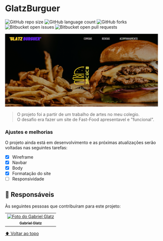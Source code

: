 # GlatzBurguer

<!---Esses são exemplos. Veja https://shields.io para outras pessoas ou para personalizar este conjunto de escudos. Você pode querer incluir dependências, status do projeto e informações de licença aqui--->

![GitHub repo size](https://img.shields.io/github/repo-size/GlatzCampos/GlatzBurguer?style=for-the-badge)
![GitHub language count](https://img.shields.io/github/languages/count/GlatzCampos/GlatzBurguer?style=for-the-badge)
![GitHub forks](https://img.shields.io/github/forks/GlatzCampos/GlatzBurguer?style=for-the-badge)
![Bitbucket open issues](https://img.shields.io/bitbucket/issues/GlatzCampos/GlatzBurguer?style=for-the-badge)
![Bitbucket open pull requests](https://img.shields.io/bitbucket/pr-raw/GlatzCampos/GlatzBurguer?style=for-the-badge)

<img src="images/Readme.png" alt="GlatzBurguer image">

>O projeto foi a partir de um trabalho de artes no meu colegio.<br>
O desafio era fazer um site de Fast-Food apresentavel e "funcional".

### Ajustes e melhorias

O projeto ainda está em desenvolvimento e as próximas atualizações serão voltadas nas seguintes tarefas:

- [x] Wireframe
- [x] Navbar
- [x] Body
- [x] Formatação do site
- [ ] Responsividade

## 🤝 Responsáveis

Às seguintes pessoas que contribuíram para este projeto:

<table>
  <tr>
    <td align="center">
      <a href="#">
        <img src="https://avatars.githubusercontent.com/u/83238833?s=400&u=e207fe4e14fb53400903f01622aad1e0a4cf38fd&v=4" width="100px;" alt="Foto do Gabriel Glatz"/><br>
        <sub>
          <b>Gabriel Glatz</b>
        </sub>
      </a>
    </td>
  </tr>
</table>

[⬆ Voltar ao topo](#GlatzBurguer)<br>
